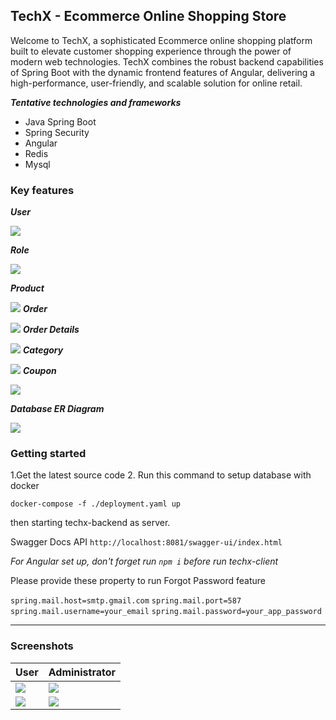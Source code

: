 ## TechX - Ecommerce Online Shopping Store

Welcome to TechX, a sophisticated Ecommerce online shopping platform built to elevate customer shopping experience through the power of modern web technologies. TechX combines the robust backend capabilities of Spring Boot with the dynamic frontend features of Angular, delivering a high-performance, user-friendly, and scalable solution for online retail.

**_Tentative technologies and frameworks_**

- Java Spring Boot
- Spring Security
- Angular
- Redis
- Mysql

### Key features

**_User_**

![](https://res.cloudinary.com/dctb1eocj/image/upload/v1724716689/Capture_stcgmq.png)

**_Role_**

![](https://res.cloudinary.com/dctb1eocj/image/upload/v1724716869/api/Capture1_bg1qvv.png)

**_Product_**

![](https://res.cloudinary.com/dctb1eocj/image/upload/v1724716925/api/Capture2_nsn7qq.png)
**_Order_**

![](https://res.cloudinary.com/dctb1eocj/image/upload/v1724717088/api/Capture3_q54a9h.png)
**_Order Details_**

![](https://res.cloudinary.com/dctb1eocj/image/upload/v1724717098/api/Capture4_iyc7om.png)
**_Category_**

![](https://res.cloudinary.com/dctb1eocj/image/upload/v1724717100/api/Capture5_zfwbgd.png)
**_Coupon_**

![](https://res.cloudinary.com/dctb1eocj/image/upload/v1724717102/api/Capture6_yoagik.png)

**_Database ER Diagram_**

![](https://res.cloudinary.com/dctb1eocj/image/upload/v1724717442/api/Capture7_qjkcyo.png)

### Getting started

1.Get the latest source code 2. Run this command to setup database with docker

`docker-compose -f ./deployment.yaml up`

then starting techx-backend as server.

Swagger Docs API `http://localhost:8081/swagger-ui/index.html`

_For Angular set up, don't forget run `npm i` before run techx-client_

Please provide these property to run Forgot Password feature

`spring.mail.host=smtp.gmail.com`
`spring.mail.port=587`
`spring.mail.username=your_email`
`spring.mail.password=your_app_password`

---

### Screenshots

| User                                                                                           | Administrator                                                                               |
| :--------------------------------------------------------------------------------------------- | :------------------------------------------------------------------------------------------ |
| ![](https://res.cloudinary.com/dctb1eocj/image/upload/v1724719213/api/Capture.8PNG_qwlfms.png) | ![](https://res.cloudinary.com/dctb1eocj/image/upload/v1724719217/api/Capture10_g6yvq7.png) |
| ![](https://res.cloudinary.com/dctb1eocj/image/upload/v1724719215/api/Capture9_hb3lv1.png)     | ![](https://res.cloudinary.com/dctb1eocj/image/upload/v1724719218/api/Capture11_pfj2nl.png) |
